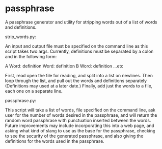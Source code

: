 passphrase
==========

A passphrase generator and utility for stripping words out of a list of words and definitions.

strip_words.py:

An input and output file must be specified on the command line as this script takes two args.
Currently, definitions must be separated by a colon and in the following form:

A
Word: definition
Word: definition 
B
Word: definition
...etc

First, read open the file for reading, and split into a list on newlines.
Then loop through the list, and pull out the words and definitions separately 
(Definitions may used at a later date.) Finally, add just the words to a file, 
each one on a separate line.

passphrase.py:

This script will take a list of words, file specified on the command line,
ask user for the number of words desired in the passphrase, and will return
the random word passphrase with punctuation inserted between the words.
Future improvements may include incorporating this into a web page, and asking
what kind of slang to use as the base for the passphrase, checking to see the 
security of the generated passphrase, and also giving the definitions for the 
words used in the passphrase.